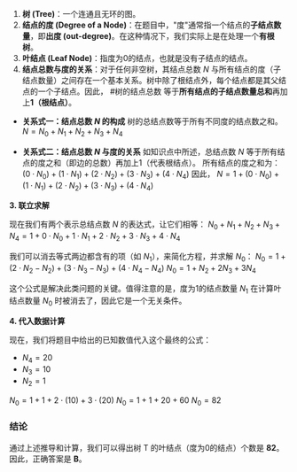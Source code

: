
1.  **树 (Tree)**：一个连通且无环的图。
2.  **结点的度 (Degree of a Node)**：在题目中，"度"通常指一个结点的**子结点数量**，即**出度 (out-degree)**。在这种情况下，我们实际上是在处理一个**有根树**。
3.  **叶结点 (Leaf Node)**：指度为0的结点，也就是没有子结点的结点。
4.  **结点总数与度的关系**：对于任何非空树，其结点总数 $N$ 与所有结点的度（子结点数量）之间存在一个基本关系。树中除了根结点外，每个结点都是其父结点的一个子结点。因此， #树的结点总数 等于**所有结点的子结点数量总和**再加上**1（根结点）**。

*   **关系式一：结点总数 $N$ 的构成**
    树的总结点数等于所有不同度的结点数之和。
    $N = N_0 + N_1 + N_2 + N_3 + N_4$

*   **关系式二：结点总数 $N$ 与度的关系**
    如知识点中所述，总结点数 $N$ 等于所有结点的度之和（即边的总数）再加上1（代表根结点）。
    所有结点的度之和为：
    $(0 \cdot N_0) + (1 \cdot N_1) + (2 \cdot N_2) + (3 \cdot N_3) + (4 \cdot N_4)$
    因此，
    $N = 1 + (0 \cdot N_0) + (1 \cdot N_1) + (2 \cdot N_2) + (3 \cdot N_3) + (4 \cdot N_4)$

**3. 联立求解**

现在我们有两个表示总结点数 $N$ 的表达式，让它们相等：
$N_0 + N_1 + N_2 + N_3 + N_4 = 1 + 0 \cdot N_0 + 1 \cdot N_1 + 2 \cdot N_2 + 3 \cdot N_3 + 4 \cdot N_4$

我们可以消去等式两边都含有的项（如 $N_1$），来简化方程，并求解 $N_0$：
$N_0 = 1 + (2 \cdot N_2 - N_2) + (3 \cdot N_3 - N_3) + (4 \cdot N_4 - N_4)$
$N_0 = 1 + N_2 + 2N_3 + 3N_4$

这个公式是解决此类问题的关键。值得注意的是，度为1的结点数量 $N_1$ 在计算叶结点数量 $N_0$ 时被消去了，因此它是一个无关条件。

**4. 代入数据计算**

现在，我们将题目中给出的已知数值代入这个最终的公式：
*   $N_4 = 20$
*   $N_3 = 10$
*   $N_2 = 1$

$N_0 = 1 + 1 + 2 \cdot (10) + 3 \cdot (20)$
$N_0 = 1 + 1 + 20 + 60$
$N_0 = 82$

### 结论

通过上述推导和计算，我们可以得出树 T 的叶结点（度为0的结点）个数是 **82**。因此，正确答案是 **B**。